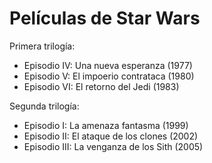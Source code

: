 # Películas de Star Wars

Primera trilogía:
* Episodio IV: Una nueva esperanza (1977)
* Episodio V: El impoerio contrataca (1980)
* Episodio VI: El retorno del Jedi (1983)

Segunda trilogía:
* Episodio I: La amenaza fantasma (1999)
* Episodio II: El ataque de los clones (2002)
* Episodio III: La venganza de los Sith (2005)
